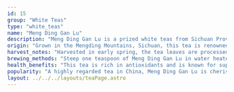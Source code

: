```yaml
---
id: 15
group: "White Teas"
type: "white_teas"
name: "Meng Ding Gan Lu"
description: "Meng Ding Gan Lu is a prized white teas from Sichuan Province, known for its sweet and vegetal flavor with a delicate floral aroma."
origin: "Grown in the Mengding Mountains, Sichuan, this tea is renowned for its unique sweetness and fragrant aroma."
harvest_notes: "Harvested in early spring, the tea leaves are processed delicately to preserve their natural sweetness and floral character."
brewing_methods: "Steep one teaspoon of Meng Ding Gan Lu in water heated to 80°C (176°F) for 2-3 minutes for a smooth, refreshing infusion."
health_benefits: "This tea is rich in antioxidants and is known for supporting heart health and digestion."
popularity: "A highly regarded tea in China, Meng Ding Gan Lu is cherished for its smooth sweetness and unique flavor."
layout: ../../../layouts/teaPage.astro
---
```

